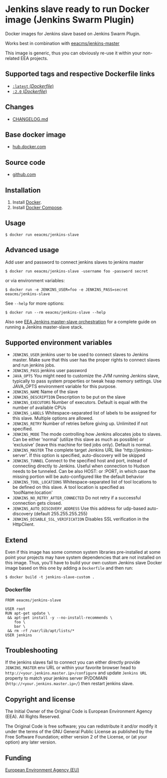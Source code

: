 # Jenkins slave ready to run Docker image (Jenkins Swarm Plugin)

Docker images for Jenkins slave based on Jenkins Swarm Plugin.

Works best in combination with [eeacms/jenkins-master](https://hub.docker.com/r/eeacms/jenkins-master/)

This image is generic, thus you can obviously re-use it within your non-related EEA projects.


## Supported tags and respective Dockerfile links

- [`:latest`  (*Dockerfile*)](https://github.com/eea/eea.docker.jenkins.slave/blob/master/Dockerfile)
- [`:2.0` (*Dockerfile*)](https://github.com/eea/eea.docker.jenkins.slave/blob/master/Dockerfile)

## Changes

- [CHANGELOG.md](https://github.com/eea/eea.docker.jenkins.slave/blob/master/CHANGELOG.md)

## Base docker image

- [hub.docker.com](https://registry.hub.docker.com/u/eeacms/jenkins-slave)

## Source code

- [github.com](http://github.com/eea/eea.docker.jenkins.slave)

## Installation

1. Install [Docker](https://www.docker.com/).
2. Install [Docker Compose](https://docs.docker.com/compose/).

## Usage

    $ docker run eeacms/jenkins-slave


## Advanced usage

Add user and password to connect jenkins slaves to jenkins master

    $ docker run eeacms/jenkins-slave -username foo -password secret

or via environment variables:

    $ docker run -e JENKINS_USER=foo -e JENKINS_PASS=secret eeacms/jenkins-slave

See `--help` for more options:

    $ docker run --rm eeacms/jenkins-slave --help

Also see [EEA Jenkins master-slave orchestration](https://github.com/eea/eea.docker.jenkins) for a complete guide on running a Jenkins master-slave stack.


## Supported environment variables

* `JENKINS_USER` jenkins user to be used to connect slaves to Jenkins master. Make sure that this user has the proper rights to connect slaves and run jenkins jobs.
* `JENKINS_PASS` jenkins user password
* `JAVA_OPTS` You might need to customize the JVM running Jenkins slave, typically to pass system properties or tweak heap memory settings. Use JAVA_OPTS environment variable for this purpose.
* `JENKINS_NAME` Name of the slave
* `JENKINS_DESCRIPTION` Description to be put on the slave
* `JENKINS_EXECUTORS` Number of executors. Default is equal with the number of available CPUs
* `JENKINS_LABELS` Whitespace-separated list of labels to be assigned for this slave. Multiple options are allowed.
* `JENKINS_RETRY` Number of retries before giving up. Unlimited if not specified.
* `JENKINS_MODE` The mode controlling how Jenkins allocates jobs to slaves. Can be either 'normal' (utilize this slave as much as possible) or 'exclusive' (leave this machine for tied jobs only). Default is normal.
* `JENKINS_MASTER` The complete target Jenkins URL like 'http://jenkins-server'. If this option is specified, auto-discovery will be skipped
* `JENKINS_TUNNEL` Connect to the specified host and port, instead of connecting directly to Jenkins. Useful when connection to Hudson needs to be tunneled. Can be also HOST: or :PORT, in which case the missing portion will be auto-configured like the default behavior
* `JENKINS_TOOL_LOCATIONS` Whitespace-separated list of tool locations to be defined on this slave. A tool location is specified as 'toolName:location'
* `JENKINS_NO_RETRY_AFTER_CONNECTED` Do not retry if a successful connection gets closed.
* `JENKINS_AUTO_DISCOVERY_ADDRESS` Use this address for udp-based auto-discovery (default 255.255.255.255)
* `JENKINS_DISABLE_SSL_VERIFICATION` Disables SSL verification in the HttpClient.

## Extend

Even if this image has some common system libraries pre-installed at some point
your projects may have system dependencies that are not installed on this image.
Thus, you'll have to build your own custom Jenkins slave Docker image
based on this one by adding a `Dockerfile` and then run:

    $ docker build -t jenkins-slave-custom .

### Dockerfile

    FROM eeacms/jenkins-slave

    USER root
    RUN apt-get update \
     && apt-get install -y --no-install-recommends \
        foo \
        bar \
     && rm -rf /var/lib/apt/lists/*
    USER jenkins

## Troubleshooting

If the jenkins slaves fail to connect you can either directly provide
`JENKINS_MASTER` env URL or within your favorite
browser head to `http://<your.jenkins.master.ip>/configure` and update
`Jenkins URL` property to match your jenkins server IP/DOMAIN (`http://<your.jenkins.master.ip>/`)
then restart jenkins slave.


## Copyright and license

The Initial Owner of the Original Code is European Environment Agency (EEA).
All Rights Reserved.

The Original Code is free software;
you can redistribute it and/or modify it under the terms of the GNU
General Public License as published by the Free Software Foundation;
either version 2 of the License, or (at your option) any later
version.


## Funding

[European Environment Agency (EU)](http://eea.europa.eu)
